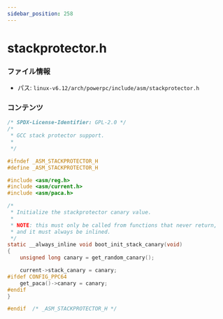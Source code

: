 ```yaml
---
sidebar_position: 258
---
```

# stackprotector.h

### ファイル情報

- パス: `linux-v6.12/arch/powerpc/include/asm/stackprotector.h`

### コンテンツ

```h
/* SPDX-License-Identifier: GPL-2.0 */
/*
 * GCC stack protector support.
 *
 */

#ifndef _ASM_STACKPROTECTOR_H
#define _ASM_STACKPROTECTOR_H

#include <asm/reg.h>
#include <asm/current.h>
#include <asm/paca.h>

/*
 * Initialize the stackprotector canary value.
 *
 * NOTE: this must only be called from functions that never return,
 * and it must always be inlined.
 */
static __always_inline void boot_init_stack_canary(void)
{
	unsigned long canary = get_random_canary();

	current->stack_canary = canary;
#ifdef CONFIG_PPC64
	get_paca()->canary = canary;
#endif
}

#endif	/* _ASM_STACKPROTECTOR_H */

```
